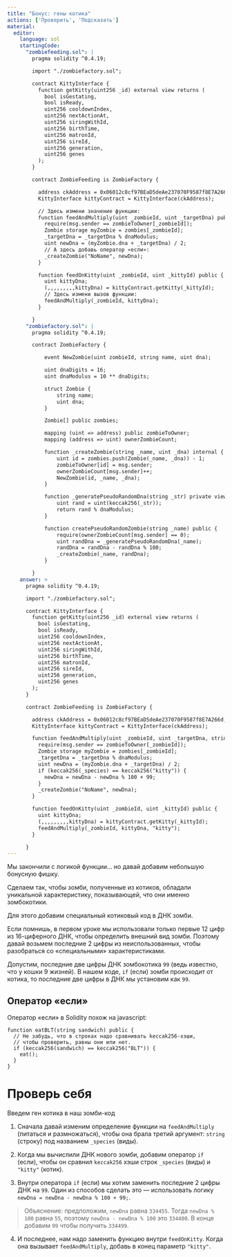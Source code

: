 ```yaml
---
title: "Бонус: гены котика"
actions: ['Проверить', 'Подсказать']
material:
  editor:
    language: sol
    startingCode:
      "zombiefeeding.sol": |
        pragma solidity ^0.4.19;

        import "./zombiefactory.sol";

        contract KittyInterface {
          function getKitty(uint256 _id) external view returns (
            bool isGestating,
            bool isReady,
            uint256 cooldownIndex,
            uint256 nextActionAt,
            uint256 siringWithId,
            uint256 birthTime,
            uint256 matronId,
            uint256 sireId,
            uint256 generation,
            uint256 genes
          );
        }

        contract ZombieFeeding is ZombieFactory {

          address ckAddress = 0x06012c8cf97BEaD5deAe237070F9587f8E7A266d;
          KittyInterface kittyContract = KittyInterface(ckAddress);

          // Здесь измени значение функции:
          function feedAndMultiply(uint _zombieId, uint _targetDna) public {
            require(msg.sender == zombieToOwner[_zombieId]);
            Zombie storage myZombie = zombies[_zombieId];
            _targetDna = _targetDna % dnaModulus;
            uint newDna = (myZombie.dna + _targetDna) / 2;
            // А здесь добавь оператор «если»: 
            _createZombie("NoName", newDna);
          }

          function feedOnKitty(uint _zombieId, uint _kittyId) public {
            uint kittyDna;
            (,,,,,,,,,kittyDna) = kittyContract.getKitty(_kittyId);
            // Здесь измени вызов функции:
            feedAndMultiply(_zombieId, kittyDna);
          }

        }
      "zombiefactory.sol": |
        pragma solidity ^0.4.19;

        contract ZombieFactory {

            event NewZombie(uint zombieId, string name, uint dna);

            uint dnaDigits = 16;
            uint dnaModulus = 10 ** dnaDigits;

            struct Zombie {
                string name;
                uint dna;
            }

            Zombie[] public zombies;

            mapping (uint => address) public zombieToOwner;
            mapping (address => uint) ownerZombieCount;

            function _createZombie(string _name, uint _dna) internal {
                uint id = zombies.push(Zombie(_name, _dna)) - 1;
                zombieToOwner[id] = msg.sender;
                ownerZombieCount[msg.sender]++;
                NewZombie(id, _name, _dna);
            }

            function _generatePseudoRandomDna(string _str) private view returns (uint) {
                uint rand = uint(keccak256(_str));
                return rand % dnaModulus;
            }

            function createPseudoRandomZombie(string _name) public {
                require(ownerZombieCount[msg.sender] == 0);
                uint randDna = _generatePseudoRandomDna(_name);
                randDna = randDna - randDna % 100;
                _createZombie(_name, randDna);
            }

        }
    answer: >
      pragma solidity ^0.4.19;

      import "./zombiefactory.sol";

      contract KittyInterface {
        function getKitty(uint256 _id) external view returns (
          bool isGestating,
          bool isReady,
          uint256 cooldownIndex,
          uint256 nextActionAt,
          uint256 siringWithId,
          uint256 birthTime,
          uint256 matronId,
          uint256 sireId,
          uint256 generation,
          uint256 genes
        );
      }

      contract ZombieFeeding is ZombieFactory {

        address ckAddress = 0x06012c8cf97BEaD5deAe237070F9587f8E7A266d;
        KittyInterface kittyContract = KittyInterface(ckAddress);

        function feedAndMultiply(uint _zombieId, uint _targetDna, string _species) public {
          require(msg.sender == zombieToOwner[_zombieId]);
          Zombie storage myZombie = zombies[_zombieId];
          _targetDna = _targetDna % dnaModulus;
          uint newDna = (myZombie.dna + _targetDna) / 2;
          if (keccak256(_species) == keccak256("kitty")) {
            newDna = newDna - newDna % 100 + 99;
          }
          _createZombie("NoName", newDna);
        }

        function feedOnKitty(uint _zombieId, uint _kittyId) public {
          uint kittyDna;
          (,,,,,,,,,kittyDna) = kittyContract.getKitty(_kittyId);
          feedAndMultiply(_zombieId, kittyDna, "kitty");
        }

      }
---
```


Мы закончили с логикой функции... но давай добавим небольшую бонусную фишку. 

Сделаем так, чтобы зомби, полученные из котиков, обладали уникальной характеристику, показывающей, что они именно зомбокотики.

Для этого добавим специальный котиковый код в ДНК зомби. 

Если помнишь, в первом уроке мы использовали только первые 12 цифр из 16-циферного ДНК, чтобы определить внешний вид зомби. Поэтому давай возьмем последние 2 цифры из неиспользованных, чтобы разобраться со «специальными» характеристиками. 

Допустим, последние две цифры ДНК зомбокотика `99` (ведь известно, что у кошки 9 жизней). В нашем коде, `if` (если) зомби происходит от котика, то последние две цифры в ДНК мы установим как `99`.

## Оператор «если»

Оператор «если» в Solidity похож на javascript:

```
function eatBLT(string sandwich) public {
  // Не забудь, что в строках надо сравнивать keccak256-хэши,
  // чтобы проверить, равны они или нет.
  if (keccak256(sandwich) == keccak256("BLT")) {
    eat();
  }
}
```

# Проверь себя

Введем ген котика в наш зомби-код

1. Сначала давай изменим определение функции на `feedAndMultiply` (питаться и размножаться), чтобы она брала третий аргумент: `string` (строку) под названием `_species` (виды).

2. Когда мы вычислили ДНК нового зомби, добавим оператор `if` (если), чтобы он сравнил `keccak256` хэши строк `_species` (виды) и `"kitty"` (котик).

3. Внутри оператора `if` (если) мы хотим заменить последние 2 цифры ДНК на `99`. Один из способов сделать это — использовать логику `newDna = newDna - newDna % 100 + 99;`.

  > Объяснение: предположим, `newDna` равна `334455`. Тогда `newDna % 100` равна `55`, поэтому `newDna - newDna % 100` это `334400`. В конце добавим `99` чтобы получить `334499`.

4. И последнее, нам надо заменить функцию внутри `feedOnKitty`. Когда она вызывает `feedAndMultiply`, добавь в конец параметр `"kitty"`.
